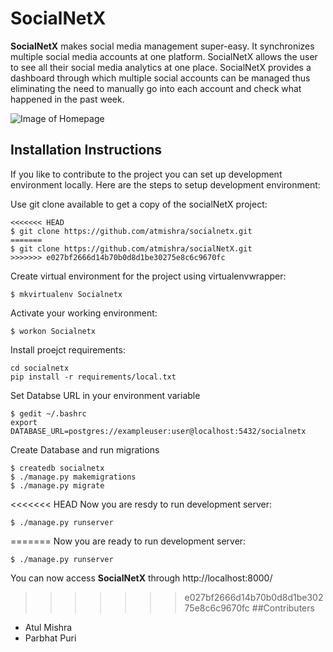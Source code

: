 # SocialNetX
**SocialNetX** makes social media management super-easy. It synchronizes multiple social media accounts at one platform. SocialNetX allows the user to see all their social media analytics at one place. SocialNetX provides a dashboard through which multiple social accounts can be managed thus eliminating the need to manually go into each account and check what happened in the past week. 

![Image of Homepage ](http://i.imgur.com/2KYgkS6.png)

## Installation Instructions

If you like to contribute to the project you can set up development environment locally. Here are the steps to setup development environment:

Use git clone available to get a copy of the socialNetX project:
```
<<<<<<< HEAD
$ git clone https://github.com/atmishra/socialnetx.git
=======
$ git clone https://github.com/atmishra/socialNetX.git
>>>>>>> e027bf2666d14b70b0d8d1be30275e8c6c9670fc
```
Create virtual environment for the project using virtualenvwrapper:
```
$ mkvirtualenv Socialnetx
```
Activate your working environment:
```
$ workon Socialnetx
```
Install proejct requirements:
```
cd socialnetx
pip install -r requirements/local.txt
```
Set Databse URL in your environment variable
```
$ gedit ~/.bashrc
export DATABASE_URL=postgres://exampleuser:user@localhost:5432/socialnetx
```
Create Database and run migrations
```
$ createdb socialnetx
$ ./manage.py makemigrations
$ ./manage.py migrate
```
<<<<<<< HEAD
Now you are resdy to run development server:
```
$ ./manage.py runserver
```
=======
Now you are ready to run development server:
```
$ ./manage.py runserver
```
You can now access **SocialNetX** through http://localhost:8000/

>>>>>>> e027bf2666d14b70b0d8d1be30275e8c6c9670fc
##Contributers
- Atul Mishra
- Parbhat Puri
